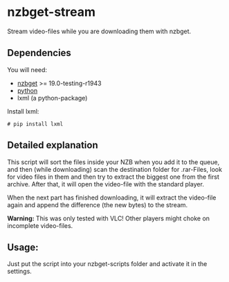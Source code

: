 # nzbget-stream

Stream video-files while you are downloading them with nzbget.

## Dependencies

You will need:

* [nzbget](https://github.com/nzbget/nzbget) >= 19.0-testing-r1943
* [python](https://www.python.org/downloads/)
* lxml (a python-package)

Install lxml:

```console
# pip install lxml
```

## Detailed explanation

This script will sort the files inside your NZB when you add it to the queue, and then (while downloading) scan the destination folder for .rar-Files, look for video files in them and then try to extract the biggest one from the first archive. After that, it will open the video-file with the standard player.

When the next part has finished downloading, it will extract the video-file again and append the difference (the new bytes) to the stream. 

**Warning:** This was only tested with VLC! Other players might choke on incomplete video-files.

## Usage:

Just put the script into your nzbget-scripts folder and activate it in the settings.